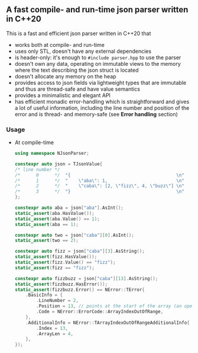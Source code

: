 ## A fast compile- and run-time json parser written in C++20

This is a fast and efficient json parser written in C++20 that
- works both at compile- and run-time
- uses only STL, doesn't have any external dependencies
- is header-only: it's enough to `#include parser.hpp` to use the parser
- doesn't own any data, operating on immutable views to the memory where the text describing the json struct is located
- doesn't allocate any memory on the heap
- provides access to json fields via lightweight types that are immutable and thus are thread-safe and have value semantics
- provides a minimalistic and elegant API
- has efficient monadic error-handling which is straightforward and gives a lot of useful information, including the line number and position of the error and is thread- and memory-safe (see **Error handling** section)

### Usage
- At compile-time
  ```cpp
  using namespace NJsonParser;

  constexpr auto json = TJsonValue{
  /* line number */
  /*      0      */  "{                                        \n"
  /*      1      */  "    \"aba\": 1,                          \n"
  /*      2      */  "    \"caba\": [2, \"fizz\", 4, \"buzz\"] \n"
  /*      3      */  "}                                        \n"
  };

  constexpr auto aba = json["aba"].AsInt();
  static_assert(aba.HasValue());
  static_assert(aba.Value() == 1);
  static_assert(aba == 1);

  constexpr auto two = json["caba"][0].AsInt();
  static_assert(two == 2);

  constexpr auto fizz = json["caba"][3].AsString();
  static_assert(fizz.HasValue());
  static_assert(fizz.Value() == "fizz");
  static_assert(fizz == "fizz");

  constexpr auto fizzbuzz = json["caba"][13].AsString();
  static_assert(fizzbuzz.HasError());
  static_assert(fizzbuzz.Error() == NError::TError{
      .BasicInfo = {
          .LineNumber = 2,
          .Position = 13, // points at the start of the array (an opening square bracket '[')
          .Code = NError::ErrorCode::ArrayIndexOutOfRange,
      },
      .AdditionalInfo = NError::TArrayIndexOutOfRangeAdditionalInfo{
          .Index = 13,
          .ArrayLen = 4,
      },
  });
  ```